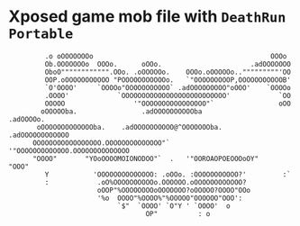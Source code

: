 # Xposed game mob file with `DeathRun Portable`

             .o oOOOOOOOo                                            OOOo
             Ob.OOOOOOOo  OOOo.      oOOo.                      .adOOOOOOO
             OboO"""""""""""".OOo. .oOOOOOo.    OOOo.oOOOOOo.."""""""""'OO
             OOP.oOOOOOOOOOOO "POOOOOOOOOOOo.   `"OOOOOOOOOP,OOOOOOOOOOOB'
             `O'OOOO'     `OOOOo"OOOOOOOOOOO` .adOOOOOOOOO"oOOO'    `OOOOo
             .OOOO'            `OOOOOOOOOOOOOOOOOOOOOOOOOO'            `OO
             OOOOO                 '"OOOOOOOOOOOOOOOO"`                oOO
            oOOOOOba.                .adOOOOOOOOOOba               .adOOOOo.
           oOOOOOOOOOOOOOba.    .adOOOOOOOOOO@^OOOOOOOba.     .adOOOOOOOOOOOO
          OOOOOOOOOOOOOOOOO.OOOOOOOOOOOOOO"`  '"OOOOOOOOOOOOO.OOOOOOOOOOOOOO
          "OOOO"       "YOoOOOOMOIONODOO"`  .   '"OOROAOPOEOOOoOY"     "OOO"
             Y           'OOOOOOOOOOOOOO: .oOOo. :OOOOOOOOOOO?'         :`
             :            .oO%OOOOOOOOOOo.OOOOOO.oOOOOOOOOOOOO?
                          oOOP"%OOOOOOOOoOOOOOOO?oOOOOO?OOOO"OOo
                          '%o  OOOO"%OOOO%"%OOOOO"OOOOOO"OOO':
                               `$"  `OOOO' `O"Y ' `OOOO'  o
                                      OP"          : o
